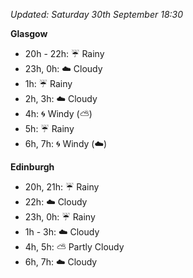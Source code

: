*Updated: Saturday 30th September 18:30*

**Glasgow**

* 20h - 22h: :umbrella: Rainy
* 23h, 0h: :cloud: Cloudy
* 1h: :umbrella: Rainy
* 2h, 3h: :cloud: Cloudy
* 4h: :cyclone: Windy (:partly_sunny:)
* 5h: :umbrella: Rainy
* 6h, 7h: :cyclone: Windy (:cloud:)

**Edinburgh**

* 20h, 21h: :umbrella: Rainy
* 22h: :cloud: Cloudy
* 23h, 0h: :umbrella: Rainy
* 1h - 3h: :cloud: Cloudy
* 4h, 5h: :partly_sunny: Partly Cloudy
* 6h, 7h: :cloud: Cloudy
